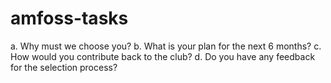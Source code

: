 # amfoss-tasks
a. Why must we choose you?
b. What is your plan for the next 6 months?
c. How would you contribute back to the club?
d. Do you have any feedback for the selection process?